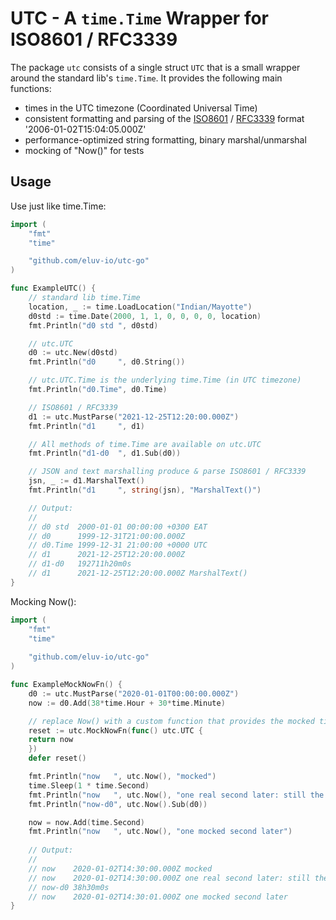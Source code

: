 # UTC - A `time.Time` Wrapper for ISO8601 / RFC3339 

The package `utc` consists of a single struct `UTC` that is a small wrapper around the standard lib's `time.Time`. It provides the following main functions:

* times in the UTC timezone (Coordinated Universal Time)
* consistent formatting and parsing of the [ISO8601](https://en.wikipedia.org/wiki/ISO_8601) / [RFC3339](https://tools.ietf.org/html/rfc3339) format '2006-01-02T15:04:05.000Z'
* performance-optimized string formatting, binary marshal/unmarshal
* mocking of "Now()" for tests


## Usage

Use just like time.Time:

```go
import (
	"fmt"
	"time"

	"github.com/eluv-io/utc-go"
)

func ExampleUTC() {
	// standard lib time.Time
	location, _ := time.LoadLocation("Indian/Mayotte")
	d0std := time.Date(2000, 1, 1, 0, 0, 0, 0, location)
	fmt.Println("d0 std ", d0std)

	// utc.UTC
	d0 := utc.New(d0std)
	fmt.Println("d0     ", d0.String())

	// utc.UTC.Time is the underlying time.Time (in UTC timezone)
	fmt.Println("d0.Time", d0.Time)

	// ISO8601 / RFC3339
	d1 := utc.MustParse("2021-12-25T12:20:00.000Z")
	fmt.Println("d1     ", d1)

	// All methods of time.Time are available on utc.UTC
	fmt.Println("d1-d0  ", d1.Sub(d0))

	// JSON and text marshalling produce & parse ISO8601 / RFC3339
	jsn, _ := d1.MarshalText()
	fmt.Println("d1     ", string(jsn), "MarshalText()")

	// Output:
	//
	// d0 std  2000-01-01 00:00:00 +0300 EAT
	// d0      1999-12-31T21:00:00.000Z
	// d0.Time 1999-12-31 21:00:00 +0000 UTC
	// d1      2021-12-25T12:20:00.000Z
	// d1-d0   192711h20m0s
	// d1      2021-12-25T12:20:00.000Z MarshalText()
}
```

Mocking Now():

```go
import (
	"fmt"
	"time"
	
	"github.com/eluv-io/utc-go"
)

func ExampleMockNowFn() {
	d0 := utc.MustParse("2020-01-01T00:00:00.000Z")
	now := d0.Add(38*time.Hour + 30*time.Minute)

	// replace Now() with a custom function that provides the mocked time
	reset := utc.MockNowFn(func() utc.UTC {
	return now
	})
	defer reset()

	fmt.Println("now   ", utc.Now(), "mocked")
	time.Sleep(1 * time.Second)
	fmt.Println("now   ", utc.Now(), "one real second later: still the same")
	fmt.Println("now-d0", utc.Now().Sub(d0))

	now = now.Add(time.Second)
	fmt.Println("now   ", utc.Now(), "one mocked second later")
    
	// Output:
	//
	// now    2020-01-02T14:30:00.000Z mocked
	// now    2020-01-02T14:30:00.000Z one real second later: still the same
	// now-d0 38h30m0s
	// now    2020-01-02T14:30:01.000Z one mocked second later
}
```
